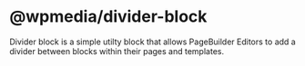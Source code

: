 # @wpmedia/divider-block

Divider block is a simple utilty block that allows PageBuilder Editors to add a divider between blocks within their pages and templates.
